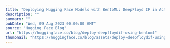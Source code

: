 ```yaml
---
title: "Deploying Hugging Face Models with BentoML: DeepFloyd IF in Action"
description: ""
summary: ""
pubDate: "Wed, 09 Aug 2023 00:00:00 GMT"
source: "Hugging Face Blog"
url: "https://huggingface.co/blog/deploy-deepfloydif-using-bentoml"
thumbnail: "https://huggingface.co/blog/assets/deploy-deepfloydif-using-bentoml/thumbnail.png"
---
```


